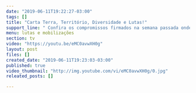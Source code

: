 ```yaml
---
date: "2019-06-11T19:22:27-03:00"
tags: []
title: "Carta Terra, Território, Diversidade e Lutas!"
support_line: " Confira os compromissos firmados na semana passada onde diversos movimentos, organizações, entidades e governos debateram questões fundamentais para a luta política no Brasil. "
menu: lutas e mobilizações
section: tv
video: "https://youtu.be/eMC0avwXH0g"
layout: post
files: []
created_date: "2019-06-11T19:23:03-03:00"
published: true
video_thumbnail: "http://img.youtube.com/vi/eMC0avwXH0g/0.jpg"
releated_posts: []

---
```

